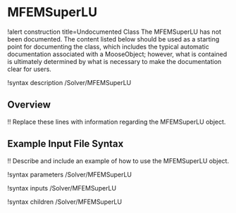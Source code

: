 # MFEMSuperLU

!alert construction title=Undocumented Class
The MFEMSuperLU has not been documented. The content listed below should be used as a starting point for
documenting the class, which includes the typical automatic documentation associated with a
MooseObject; however, what is contained is ultimately determined by what is necessary to make the
documentation clear for users.

!syntax description /Solver/MFEMSuperLU

## Overview

!! Replace these lines with information regarding the MFEMSuperLU object.

## Example Input File Syntax

!! Describe and include an example of how to use the MFEMSuperLU object.

!syntax parameters /Solver/MFEMSuperLU

!syntax inputs /Solver/MFEMSuperLU

!syntax children /Solver/MFEMSuperLU

